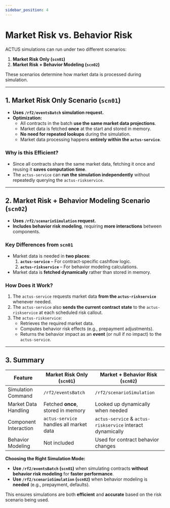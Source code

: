 ```yaml
---
sidebar_position: 4
---
```


# Market Risk vs. Behavior Risk 

ACTUS simulations can run under two different scenarios:  

1. **Market Risk Only (`scn01`)**  
2. **Market Risk + Behavior Modeling (`scn02`)**  

These scenarios determine how market data is processed during simulation.  

---

## 1. Market Risk Only Scenario (`scn01`)  

- **Uses `/rf2/eventsBatch` simulation request.**  
- **Optimization:**  
  - All contracts in the batch **use the same market data projections**.  
  - Market data is fetched **once** at the start and stored in memory.  
  - **No need for repeated lookups** during the simulation.  
  - Market data processing happens **entirely within the `actus-service`**.  

###   Why is this Efficient?  
- Since all contracts share the same market data, fetching it once and reusing it **saves computation time**.  
- The `actus-service` can **run the simulation independently** without repeatedly querying the `actus-riskservice`.  
---

## 2. Market Risk + Behavior Modeling Scenario (`scn02`)  

- **Uses `/rf2/scenarioSimulation` request.**  
- **Includes behavior risk modeling**, requiring **more interactions** between components.  

###   Key Differences from `scn01`
- Market data is needed in **two places**:  
  1. **`actus-service`** – For contract-specific cashflow logic.  
  2. **`actus-riskservice`** – For behavior modeling calculations.  
- Market data is **fetched dynamically** rather than stored in memory.  

###   How Does it Work?  
1. The `actus-service` requests market data **from the `actus-riskservice`** whenever needed.  
2. The `actus-service` also **sends the current contract state** to the `actus-riskservice` at each scheduled risk callout.  
3. The `actus-riskservice`:  
   - Retrieves the required market data.  
   - Computes behavior risk effects (e.g., prepayment adjustments).  
   - Returns the behavior impact as an **event** (or null if no impact) to the `actus-service`.  

---

## 3. Summary  

| Feature | Market Risk Only (`scn01`) | Market + Behavior Risk (`scn02`) |
|---------|----------------|----------------------|
| Simulation Command | `/rf2/eventsBatch` | `/rf2/scenarioSimulation` |
| Market Data Handling | Fetched **once**, stored in memory | Looked up dynamically when needed |
| Component Interaction | `actus-service` handles all market data | `actus-service` & `actus-riskservice` interact dynamically |
| Behavior Modeling |  Not included |  Used for contract behavior changes |

**Choosing the Right Simulation Mode:**  
- **Use `/rf2/eventsBatch` (`scn01`)** when simulating contracts **without behavior risk modeling** for **faster performance**.  
- **Use `/rf2/scenarioSimulation` (`scn02`)** when behavior modeling is **needed** (e.g., prepayment, defaults).  

This ensures simulations are both **efficient** and **accurate** based on the risk scenario being used.  
